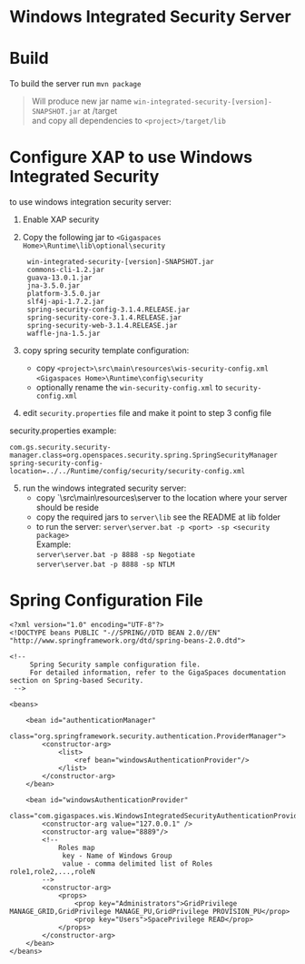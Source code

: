 Windows Integrated Security Server
==================================

Build
=====

To build the server run `mvn package`

> Will produce new jar name `win-integrated-security-[version]-SNAPSHOT.jar` at <project>/target   
  and copy all dependencies to `<project>/target/lib`


Configure XAP to use Windows Integrated Security
================================================

to use windows integration security server:

1. Enable XAP security
2. Copy the following jar to `<Gigaspaces Home>\Runtime\lib\optional\security`

        win-integrated-security-[version]-SNAPSHOT.jar
        commons-cli-1.2.jar
        guava-13.0.1.jar
        jna-3.5.0.jar
        platform-3.5.0.jar
        slf4j-api-1.7.2.jar
        spring-security-config-3.1.4.RELEASE.jar
        spring-security-core-3.1.4.RELEASE.jar
        spring-security-web-3.1.4.RELEASE.jar
        waffle-jna-1.5.jar

3. copy spring security template configuration:
    * copy `<project>\src\main\resources\wis-security-config.xml` `<Gigaspaces Home>\Runtime\config\security`
    * optionally rename the `win-security-config.xml` to `security-config.xml`
4. edit `security.properties` file and make it point to step 3 config file

security.properties example:   

 ```
 com.gs.security.security-manager.class=org.openspaces.security.spring.SpringSecurityManager
 spring-security-config-location=../../Runtime/config/security/security-config.xml
 ```
 
5. run the windows integrated security server:
    * copy `<project>\src\main\resources\server to the location where your server should be reside
    * copy the required jars to `server\lib` see the README at lib folder
    * to run the server: `server\server.bat -p <port> -sp <security package>`   
    Example:   
        `server\server.bat -p 8888 -sp Negotiate`   
        `server\server.bat -p 8888 -sp NTLM`
    

Spring Configuration File
=========================

```
<?xml version="1.0" encoding="UTF-8"?>
<!DOCTYPE beans PUBLIC "-//SPRING//DTD BEAN 2.0//EN" "http://www.springframework.org/dtd/spring-beans-2.0.dtd">

<!--  
     Spring Security sample configuration file.
     For detailed information, refer to the GigaSpaces documentation section on Spring-based Security.
 -->

<beans>

    <bean id="authenticationManager"
          class="org.springframework.security.authentication.ProviderManager">
        <constructor-arg>
            <list>
                <ref bean="windowsAuthenticationProvider"/>
            </list>
        </constructor-arg>
    </bean>

    <bean id="windowsAuthenticationProvider"
          class="com.gigaspaces.wis.WindowsIntegratedSecurityAuthenticationProvider">
        <constructor-arg value="127.0.0.1" />
        <constructor-arg value="8889"/>
        <!--
            Roles map
             key - Name of Windows Group
             value - comma delimited list of Roles role1,role2,...,roleN
        -->
        <constructor-arg>
            <props>
                <prop key="Administrators">GridPrivilege MANAGE_GRID,GridPrivilege MANAGE_PU,GridPrivilege PROVISION_PU</prop>
                <prop key="Users">SpacePrivilege READ</prop>
            </props>
        </constructor-arg>
    </bean>
</beans>
```